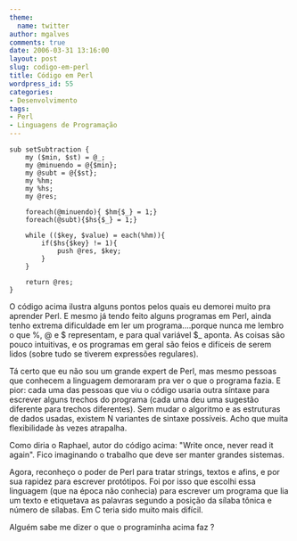 ```yaml
---
theme:
  name: twitter
author: mgalves
comments: true
date: 2006-03-31 13:16:00
layout: post
slug: codigo-em-perl
title: Código em Perl
wordpress_id: 55
categories:
- Desenvolvimento
tags:
- Perl
- Linguagens de Programação
---
```




    
    
    sub setSubtraction {
        my ($min, $st) = @_;
        my @minuendo = @{$min};
        my @subt = @{$st};
        my %hm;
        my %hs;
        my @res;
    
        foreach(@minuendo){ $hm{$_} = 1;}
        foreach(@subt){$hs{$_} = 1;}
    
        while (($key, $value) = each(%hm)){
            if($hs{$key} != 1){
                push @res, $key;
            }
        }
    
        return @res;
    }


O código acima ilustra alguns pontos pelos quais eu demorei muito pra aprender Perl. E mesmo já tendo feito alguns programas em Perl, ainda tenho extrema dificuldade em ler um programa....porque nunca me lembro o que %, @ e $ representam, e para qual variável $_ aponta. As coisas são pouco intuitivas, e os programas em geral são feios e difíceis de serem lidos (sobre tudo se tiverem expressões regulares).

Tá certo que eu não sou um grande expert de Perl, mas mesmo pessoas que conhecem a linguagem demoraram pra ver o que o programa fazia. E pior: cada uma das pessoas que viu o código usaria outra síntaxe para escrever alguns trechos do programa (cada uma deu uma sugestão diferente para trechos diferentes). Sem mudar o algoritmo e as estruturas de dados usadas, existem N variantes de sintaxe possíveis. Acho que muita flexibilidade às vezes atrapalha.

Como diria o Raphael, autor do código acima: "Write once, never read it again". Fico imaginando o trabalho que deve ser manter grandes sistemas.

Agora, reconheço o poder de Perl para tratar strings, textos e afins, e por sua rapidez para escrever protótipos. Foi por isso que escolhi essa linguagem (que na época não conhecia) para escrever um programa que lia um texto e etiquetava as palavras segundo a posição da sílaba tônica e número de sílabas. Em C teria sido muito mais difícil.

Alguém sabe me dizer o que o programinha acima faz ?

